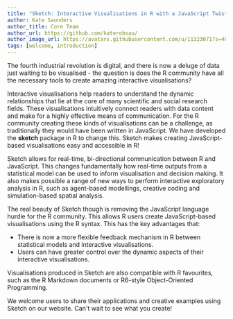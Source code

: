```yaml
---
title: "Sketch: Interactive Visualisations in R with a JavaScript Twist"
author: Kate Saunders
author_title: Core Team
author_url: https://github.com/katerobsau/
author_image_url: https://avatars.githubusercontent.com/u/11323071?s=400&u=ee5fd7fa95df833d89214c58c9b99af6e51e0942&v=4
tags: [welcome, introduction]
---
```


The fourth industrial revolution is digital, and there is now a deluge of data just waiting to be visualised - the question is does the R community have all the necessary tools to create amazing interactive visualisations?

Interactive visualisations help readers to understand the dynamic relationships that lie at the core of many scientific and social research fields. These visualisations intuitively connect readers with data content and make for a highly effective means of communication. For the R community creating these kinds of visualisations can be a challenge, as traditionally they would have been written in JavaScript. We have developed the **sketch** package in R to change this. Sketch makes creating JavaScript-based visualisations easy and accessible in R!

Sketch allows for real-time, bi-directional communication between R and JavaScript. This changes fundamentally how real-time outputs from a statistical model can be used to inform visualisation and decision making. It also makes possible a range of new ways to perform interactive exploratory analysis in R, such as agent-based modellings, creative coding and simulation-based spatial analysis.

The real beauty of Sketch though is removing the JavaScript language hurdle for the R community. This allows R users create JavaScript-based visualisations using the R syntax. This has the key advantages that:

- There is now a more flexible feedback mechanism in R between statistical models and interactive visualisations.
- Users can have greater control over the dynamic aspects of their interactive visualisations.

Visualisations produced in Sketch are also compatible with R favourites, such as the R Markdown documents or R6-style Object-Oriented Programming.

We welcome users to share their applications and creative examples using Sketch on our website. Can't wait to see what you create!